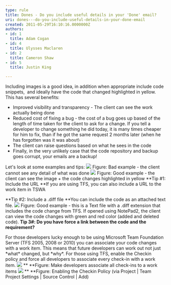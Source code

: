 ```yaml
---
type: rule
title: Dones - Do you include useful details in your 'Done' email?
uri: dones---do-you-include-useful-details-in-your-done-email
created: 2011-05-29T16:10:16.0000000Z
authors:
- id: 1
  title: Adam Cogan
- id: 4
  title: Ulysses Maclaren
- id: 2
  title: Cameron Shaw
- id: 5
  title: Justin King

---
```


 Including images is a good idea, in addition when appropriate include code snippets,  and ideally have the code that changed highlighted in yellow.   
This has several benefits:

- Improved visibility and transparency - The client can see the work actually being done
- Reduced cost of fixing a bug - the cost of a bug goes up based of the length of time taken for the client to ask for a change. If you tell a developer to change something he did today, it is many times cheaper for him to fix, than if he got the same request 2 months later (when he has forgotten was it was about)
- The client can raise questions based on what he sees in the code
- Finally, in the very unlikely case that the code repository and backup goes corrupt, your emails are a backup!


Let's look at some examples and tips:
 ![](/PublishingImages/NotifyCodeChangesBad.gif) Figure: Bad example - the client cannot see any detail of what was done  ![](/PublishingImages/NotifyCodeChanges.gif) Figure: Good example - the client can see the image + the code changes highlighted in yellow 
**Tip #1: Include the URL
**If you are using TFS, you can also include a URL to the work item in TSWA

**Tip #2: Include a .diff file
**You can include the code as an attached text file.
 ![](/PublishingImages/NotePad2DiffFiles.gif) Figure: Good example - this is a Text file with a .diff extension that includes the code change from TFS. If opened using NotePad2, the client can view the code changes with green and red color (added and deleted code). 
**Tip 3#: Do you have force a link between the code and the requirement?**

For those developers lucky enough to be using Microsoft Team Foundation Server (TFS 2005, 2008 or 2010) you can associate your code changes with a work item. This means that future developers can work out not just \*what\* changed, but \*why\*. 
For those using TFS, enable the Checkin policy and force all developers to associate every check-in with a work item.
 ![ ](/PublishingImages/SourceControl_AssociateWorkItems1.gif) ** **Figure: Make developers associate all check-ins to a work items    ![](/PublishingImages/SourceControl_AssociateWorkItems2.gif) ** **Figure: Enabling the Checkin Policy (via Project | Team Project Settings | Source Control | Add)  


